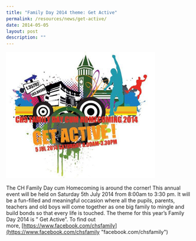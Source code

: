 ```yaml
---
title: "Family Day 2014 theme: Get Active"
permalink: /resources/news/get-active/
date: 2014-05-05
layout: post
description: ""
---
```

<img src="/images/pn88.png" style="width:80%">

The CH Family Day cum Homecoming is around the corner! This annual event will be held on Saturday 5th July 2014 from 8:00am to 3:30 pm. It will be a fun-filled and meaningful occasion where all the pupils, parents, teachers and old boys will come together as one big family to mingle and build bonds so that every life is touched. The theme for this year’s Family Day 2014 is ” Get Active”. To find out more, [https://www.facebook.com/chsfamily](https://www.facebook.com/chsfamily "facebook.com/chsfamily")